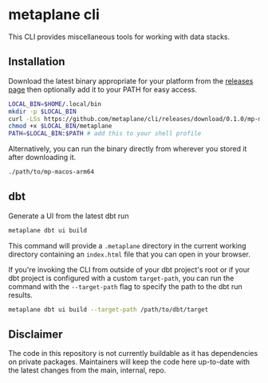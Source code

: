 # metaplane cli

This CLI provides miscellaneous tools for working with data stacks.

## Installation

Download the latest binary appropriate for your platform from the [releases page](https://github.com/metaplane/cli/releases) then optionally add it to your PATH for easy access.

```sh
LOCAL_BIN=$HOME/.local/bin
mkdir -p $LOCAL_BIN
curl -LSs https://github.com/metaplane/cli/releases/download/0.1.0/mp-macos-arm64 -o $LOCAL_BIN/metaplane
chmod +x $LOCAL_BIN/metaplane
PATH=$LOCAL_BIN:$PATH # add this to your shell profile
```

Alternatively, you can run the binary directly from wherever you stored it after downloading it.

```sh
./path/to/mp-macos-arm64
```

## dbt

Generate a UI from the latest dbt run

```sh
metaplane dbt ui build
```

This command will provide a `.metaplane` directory in the current working directory containing an `index.html` file that you can open in your browser.

If you're invoking the CLI from outside of your dbt project's root or if your dbt project is configured with a custom `target-path`, you can run the command with the `--target-path` flag to specify the path to the dbt run results.

```sh
metaplane dbt ui build --target-path /path/to/dbt/target
```

## Disclaimer

The code in this repository is not currently buildable as it has dependencies on private packages. Maintainers will keep the code here up-to-date with the latest changes from the main, internal, repo.
